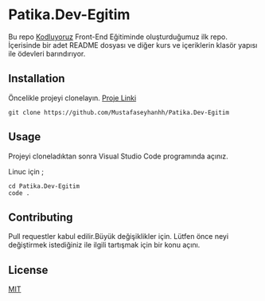 # Patika.Dev-Egitim

Bu repo [Kodluyoruz](https://www.patika.dev/) Front-End Eğitiminde oluşturduğumuz ilk repo. İçerisinde bir adet README dosyası ve diğer kurs ve içeriklerin klasör yapısı ile ödevleri barındırıyor.

## Installation

Öncelikle projeyi clonelayın. [Proje Linki](https://github.com/Mustafaseyhanhh/Patika.Dev-Egitim)

```
git clone https://github.com/Mustafaseyhanhh/Patika.Dev-Egitim
```

## Usage

Projeyi cloneladıktan sonra Visual Studio Code programında açınız.

Linuc için ;

```
cd Patika.Dev-Egitim
code .
```

## Contributing

Pull requestler kabul edilir.Büyük değişiklikler için. Lütfen önce neyi değiştirmek istediğiniz ile ilgili tartışmak için bir konu açını.

## License

[MIT](https://choosealicense.com/)
